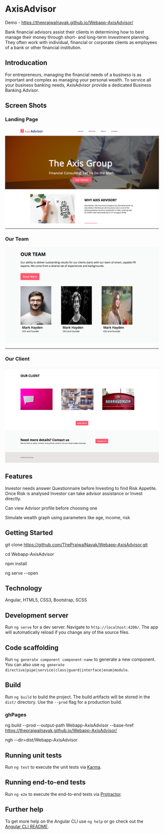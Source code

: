 # AxisAdvisor

Demo -  https://theprajwalnayak.github.io/Webapp-AxisAdvisor/

Bank financial advisors assist their clients in determining how to best manage their money through short- and long-term investment planning. They often work with individual, financial or corporate clients as employees of a bank or other financial institution.


## Introducation

For entrepreneurs, managing the financial needs of a business is as important and complex as managing your personal wealth. To service all your business banking needs, AxisAdvisor provide a dedicated Business Banking Advisor.
  
## Screen Shots

### Landing Page
![](./ScreenShots/Landing%20Page.png)

---

### Our Team
![](./ScreenShots/Our%20Team.png)

---

### Our Client
![](./ScreenShots/Our%20Client.png)


## Features
Investor needs answer Questionnaire before Investing to find Risk Appetite. Once Risk is analysed Investor can take advisor assistance or Invest directly.

Can view Advisor profile before choosing one

Simulate wealth graph using parameters like age, income, risk 

## Getting Started

git clone https://github.com/ThePrajwalNayak/Webapp-AxisAdvisor.git

cd Webapp-AxisAdvisor

npm install

ng serve --open

## Technology

Angular, HTML5, CSS3, Bootstrap, SCSS

## Development server

Run `ng serve` for a dev server. Navigate to `http://localhost:4200/`. The app will automatically reload if you change any of the source files.

## Code scaffolding

Run `ng generate component component-name` to generate a new component. You can also use `ng generate directive|pipe|service|class|guard|interface|enum|module`.

## Build

Run `ng build` to build the project. The build artifacts will be stored in the `dist/` directory. Use the `--prod` flag for a production build.

### ghPages
ng build --prod --output-path Webapp-AxisAdvisor --base-href https://theprajwalnayak.github.io/Webapp-AxisAdvisor/

ngh --dir=dist/Webapp-AxisAdvisor


## Running unit tests

Run `ng test` to execute the unit tests via [Karma](https://karma-runner.github.io).

## Running end-to-end tests

Run `ng e2e` to execute the end-to-end tests via [Protractor](http://www.protractortest.org/).

## Further help

To get more help on the Angular CLI use `ng help` or go check out the [Angular CLI README](https://github.com/angular/angular-cli/blob/master/README.md).
